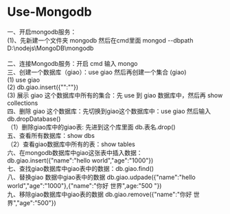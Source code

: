 # Use-Mongodb<br>
一、开启mongodb服务：<br>
        (1)、先新建一个文件夹 mongodb 然后在cmd里面  mongod --dbpath D:\nodejs\MongoDB\mongodb<br>   
二、连接Mongodb服务：开启 cmd 输入 mongo<br>
三、创建一个数据库（giao）：use giao 然后再创建一个集合 (giao)<br> 
        (1) use giao<br>
        (2)  db.giao.insert({"":""})<br>
        (3)  展示 giao 这个数据库中所有的集合：先 use 到 giao 数据库中，然后再 show collections<br>
四、删除 giao 这个数据库：先切换到giao这个数据库中：use giao 然后输入db.dropDatabase()<br>
      （1）删除giao库中的giao表: 先进到这个库里面 db.表名.drop()<br>
五、查看所有数据库：show dbs<br>
      （2）查看giao数据库中所有的表：show tables<br>
六、在mongodb数据库中giao这张表中插入数据：db.giao.insert({"name":"hello world","age":"1000"})<br>
七、查找giao数据库中giao表中的数据：db.giao.find()<br>
八、替换giao 数据中giao表中的数据 db.giao.udpade({"name":"hello world","age":"1000"},{"name":"你好 世界",age:"500 "})<br>
九、移除giao数据库中giao表的数据  db.giao.remove({"name":"你好 世界","age":"500"})
